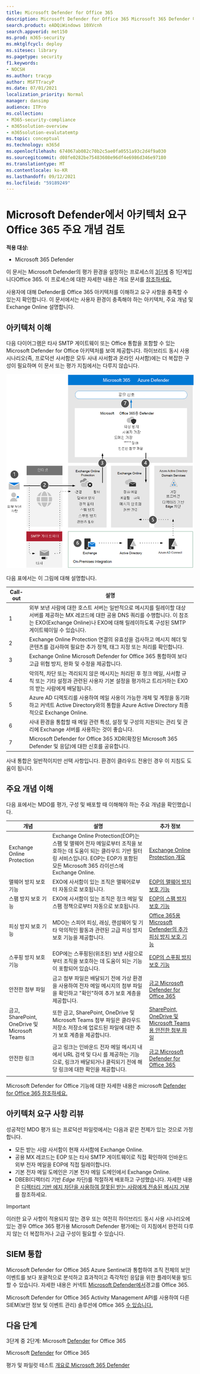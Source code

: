 ```yaml
---
title: Microsoft Defender for Office 365
description: Microsoft Defender for Office 365 Microsoft 365 Defender 다이어그램은 평가판 랩 또는 파일럿 환경을 구축하기 전에 Microsoft 365 ID를 이해하는 데 도움이 됩니다.
search.product: eADQiWindows 10XVcnh
search.appverid: met150
ms.prod: m365-security
ms.mktglfcycl: deploy
ms.sitesec: library
ms.pagetype: security
f1.keywords:
- NOCSH
ms.author: tracyp
author: MSFTTracyP
ms.date: 07/01/2021
localization_priority: Normal
manager: dansimp
audience: ITPro
ms.collection:
- M365-security-compliance
- m365solution-overview
- m365solution-evalutatemtp
ms.topic: conceptual
ms.technology: m365d
ms.openlocfilehash: 674067ab082c70b2c5ae0fa0551a93c2d4f9a030
ms.sourcegitcommit: d08fe0282be75483608e96df4e6986d346e97180
ms.translationtype: MT
ms.contentlocale: ko-KR
ms.lasthandoff: 09/12/2021
ms.locfileid: "59189249"
---
```

# <a name="review-microsoft-defender-for-office-365-architecture-requirements-and-key-concepts"></a>Microsoft Defender에서 아키텍처 요구 Office 365 주요 개념 검토


**적용 대상:**
- Microsoft 365 Defender

이 문서는 Microsoft Defender의 평가 환경을 설정하는 프로세스의 [3단계](eval-defender-office-365-overview.md) 중 1단계입니다Office 365. 이 프로세스에 대한 자세한 내용은 개요 문서를 [참조하세요.](eval-defender-office-365-overview.md)

사용자에 대해 Defender를 Office 365 아키텍처를 이해하고 요구 사항을 충족할 수 있는지 확인합니다. 이 문서에서는 사용자 환경이 충족해야 하는 아키텍처, 주요 개념 및 Exchange Online 설명합니다.

## <a name="understand-the-architecture"></a>아키텍처 이해

다음 다이어그램은 타사 SMTP 게이트웨이 또는 Office 통합을 포함할 수 있는 Microsoft Defender for Office 아키텍처를 보여 제공합니다. 하이브리드 동시 사용 시나리오(즉, 프로덕션 사서함은 모두 사내 사서함과 온라인 사서함)에는 더 복잡한 구성이 필요하며 이 문서 또는 평가 지침에서는 다루지 않습니다.

![Microsoft Defender for Office 365.](../../media/defender/m365-defender-office-architecture.png)

다음 표에서는 이 그림에 대해 설명합니다.

|Call-out  |설명  |
|---------|---------|
|1     | 외부 보낸 사람에 대한 호스트 서버는 일반적으로 메시지를 릴레이할 대상 서버를 제공하는 MX 레코드에 대한 공용 DNS 쿼리를 수행합니다.  이 참조는 EXO(Exchange Online)나 EXO에 대해 릴레이하도록 구성된 SMTP 게이트웨이일 수 있습니다.  |
|2     | Exchange Online Protection 연결의 유효성을 검사하고 메시지 헤더 및 콘텐츠를 검사하여 필요한 추가 정책, 태그 지정 또는 처리를 확인합니다.  |
|3      | Exchange Online Microsoft Defender for Office 365 통합하여 보다 고급 위협 방지, 완화 및 수정을 제공합니다. |
|4      | 악의적, 차단 또는 격리되지 않은 메시지는 처리된 후 정크 메일, 사서함 규칙 또는 기타 설정과 관련된 사용자 기본 설정을 평가하고 트리거하는 EXO의 받는 사람에게 배달됩니다. |
|5      | Azure AD 디렉토리를 사용하여 메일 사용이 가능한 개체 및 계정을 동기화하고 커넥트 Active Directory와의 통합을 Azure Active Directory 최종적으로 Exchange Online. |
|6      | 사내 환경을 통합할 때 메일 관련 특성, 설정 및 구성의 지원되는 관리 및 관리에 Exchange 서버를 사용하는 것이 좋습니다. |
|7      | Microsoft Defender for Office 365 XDR(확장된 Microsoft 365 Defender 및 응답)에 대한 신호를 공유합니다.|

사내 통합은 일반적이지만 선택 사항입니다. 환경이 클라우드 전용인 경우 이 지침도 도움이 됩니다.

## <a name="understand-key-concepts"></a>주요 개념 이해

다음 표에서는 MDO를 평가, 구성 및 배포할 때 이해해야 하는 주요 개념을 확인했습니다.


|개념  |설명 |추가 정보  |
|---------|---------|---------|
|Exchange Online Protection      |    Exchange Online Protection(EOP)는 스팸 및 맬웨어 전자 메일로부터 조직을 보호하는 데 도움이 되는 클라우드 기반 필터링 서비스입니다. EOP는 EOP가 포함된 모든 Microsoft 365 라이선스에 Exchange Online.     |   [Exchange Online Protection 개요](../office-365-security/exchange-online-protection-overview.md)      |
|맬웨어 방지 보호 기능     |    EXO에 사서함이 있는 조직은 맬웨어로부터 자동으로 보호됩니다.     |  [EOP의 맬웨어 방지 보호 기능](../office-365-security/anti-malware-protection.md)       |
|스팸 방지 보호 기능     |   EXO에 사서함이 있는 조직은 정크 메일 및 스팸 정책으로부터 자동으로 보호됩니다.      |  [EOP의 스팸 방지 보호 기능](../office-365-security/anti-spam-protection.md)       |
|피싱 방지 보호 기능 |  MDO는 스피어 피싱, 래싱, 랜섬웨어 및 기타 악의적인 활동과 관련된 고급 피싱 방지 보호 기능을 제공합니다.   | [Office 365용 Microsoft Defender의 추가 피싱 방지 보호 기능](../office-365-security/anti-phishing-protection.md)   |
|스푸핑 방지 보호 기능     |   EOP에는 스푸핑된(위조된) 보낸 사람으로부터 조직을 보호하는 데 도움이 되는 기능이 포함되어 있습니다.      |   [EOP의 스푸핑 방지 보호 기능](../office-365-security/anti-spoofing-protection.md)      |
|안전한 첨부 파일     |   금고 첨부 파일은 배달되기 전에 가상 환경을 사용하여 전자 메일 메시지의 첨부 파일을 확인하고 "확인"하여 추가 보호 계층을 제공합니다.      |   [금고 Microsoft Defender for Office 365](../office-365-security/safe-attachments.md)      |
|금고, SharePoint, OneDrive 및 Microsoft Teams     |    또한 금고, SharePoint, OneDrive 및 Microsoft Teams 첨부 파일은 클라우드 저장소 저장소에 업로드된 파일에 대한 추가 보호 계층을 제공합니다.     |  [SharePoint, OneDrive 및 Microsoft Teams용 안전한 첨부 파일](../office-365-security/mdo-for-spo-odb-and-teams.md)       |
|안전한 링크     | 금고 링크는 인바운드 전자 메일 메시지 내에서 URL 검색 및 다시 를 제공하는 기능으로, 링크가 배달되거나 클릭되기 전에 해당 링크에 대한 확인을 제공합니다.        |   [금고 Microsoft Defender for Office 365](../office-365-security/safe-links.md)      |
|    |         |         |

Microsoft Defender for Office 기능에 대한 자세한 내용은 microsoft [Defender for Office 365 참조하세요.](/office365/servicedescriptions/office-365-advanced-threat-protection-service-description)

## <a name="review-architecture-requirements"></a>아키텍처 요구 사항 리뷰
성공적인 MDO 평가 또는 프로덕션 파일럿에서는 다음과 같은 전제가 있는 것으로 가정합니다.
- 모든 받는 사람 사서함이 현재 사서함에 Exchange Online.
- 공용 MX 레코드는 EOP 또는 타사 SMTP 게이트웨이로 직접 확인하여 인바운드 외부 전자 메일을 EOP에 직접 릴레이합니다.
- 기본 전자 메일 도메인은  기본 전자 메일 도메인에서 Exchange Online.
- DBEB(디렉터리 기반 *Edge* 차단)를 적절하게 배포하고 구성했습니다. 자세한 내용은 [디렉터리 기반 에지 차단을 사용하여 잘못된 받는 사람에게 전송된 메시지 거부](/exchange/mail-flow-best-practices/use-directory-based-edge-blocking)를 참조하세요.

> [!IMPORTANT]
> 이러한 요구 사항이 적용되지 않는 경우 또는 여전히 하이브리드 동시 사용 시나리오에 있는 경우 Office 365 평가용 Microsoft Defender 평가에는 이 지침에서 완전히 다루지 않는 더 복잡하거나 고급 구성이 필요할 수 있습니다.

## <a name="siem-integration"></a>SIEM 통합

Microsoft Defender for Office 365 Azure Sentinel과 통합하여 조직 전체의 보안 이벤트를 보다 포괄적으로 분석하고 효과적이고 즉각적인 응답을 위한 플레이북을 빌드할 수 있습니다. 자세한 내용은 커넥트 [Microsoft Defender에서](/azure/sentinel/connect-office-365-advanced-threat-protection)경고를 Office 365.

Microsoft Defender for Office 365 Activity Management API를 사용하여 다른 SIEM(보안 정보 및 이벤트 관리) 솔루션에 Office 365 [수 있습니다.](/office/office-365-management-api/office-365-management-activity-api-reference)

## <a name="next-steps"></a>다음 단계

3단계 중 2단계: Microsoft [Defender](eval-defender-office-365-enable-eval.md) for Office 365

Microsoft [Defender](eval-defender-office-365-overview.md) for Office 365

평가 및 파일럿 테스트 [개요로 Microsoft 365 Defender](eval-overview.md) 

